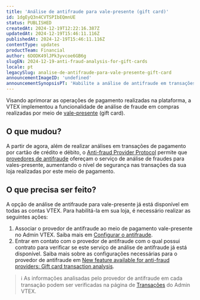 ```yaml
---
title: 'Análise de antifraude para vale-presente (gift card)'
id: 1dgEyQ3n4CVTSPIbEQmnUE
status: PUBLISHED
createdAt: 2024-12-19T12:22:16.387Z
updatedAt: 2024-12-19T15:46:11.116Z
publishedAt: 2024-12-19T15:46:11.116Z
contentType: updates
productTeam: Financial
author: 6DODK49lJPk3yvcoe6GB6g
slugEN: 2024-12-19-anti-fraud-analysis-for-gift-cards
locale: pt
legacySlug: analise-de-antifraude-para-vale-presente-gift-card
announcementImageID: 'undefined'
announcementSynopsisPT: 'Habilite a análise de antifraude em transações com vale-presente em sua loja'
---
```


Visando aprimorar as operações de pagamento realizadas na plataforma, a VTEX implementou a funcionalidade de análise de fraude em compras realizadas por meio de [vale-presente](https://help.vtex.com/pt/tutorial/gift-card--tutorials_995) (gift card).

## O que mudou?

A partir de agora, além de realizar análises em transações de pagamento por cartão de crédito e débito, o [Anti-fraud Provider Protocol](https://developers.vtex.com/docs/guides/how-the-integration-protocol-between-vtex-and-antifraud-companies-works) permite que [provedores de antifraude](https://help.vtex.com/pt/tutorial/como-configurar-antifraude) ofereçam o serviço de análise de fraudes para vales-presente, aumentando o nível de segurança nas transações da sua loja realizadas por este meio de pagamento.

## O que precisa ser feito?

A opção de análise de antifraude para vale-presente já está disponível em todas as contas VTEX. Para habilitá-la em sua loja, é necessário realizar as seguintes ações:

1. Associar o provedor de antifraude ao meio de pagamento vale-presente no Admin VTEX. Saiba mais em [Configurar o antifraude](https://help.vtex.com/pt/tutorial/como-configurar-antifraude--tutorials_446).
2. Entrar em contato com o provedor de antifraude com o qual possui contrato para verificar se este serviço de análise de antifraude já está disponível. Saiba mais sobre as configurações necessárias para o provedor de antifraude em [New feature available for anti-fraud providers: Gift card transaction analysis](https://developers.vtex.com/updates/release-notes/2024-12-19-new-feature-available-for-anti-fraud-providers-gift-card-transaction-analysis).

> ℹ️ As informações analisadas pelo provedor de antifraude em cada transação podem ser verificadas na página de [Transações](https://help.vtex.com/pt/tracks/pagamentos--6GAS7ZzGAm7AGoEAwDbwJG/3Nt40DMEWkvhlpaL5PlBy) do Admin VTEX.
